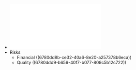 - ![PRS-HAN-008-Owner-Builder-Information-and-Study-Guide.pdf](../assets/PRS-HAN-008-Owner-Builder-Information-and-Study-Guide_1736498537051_0.pdf)
- Risks
	- Financial ((6780dd8b-ce32-40a6-8e20-a257378b6eca))
	- Quality ((6780ddd9-b659-40f7-b077-809c5b12c722))